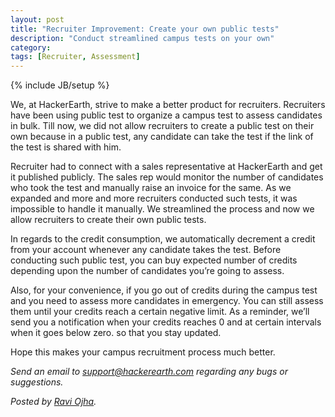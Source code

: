 ```yaml
---
layout: post
title: "Recruiter Improvement: Create your own public tests"
description: "Conduct streamlined campus tests on your own"
category:
tags: [Recruiter, Assessment]
---
```

{% include JB/setup %}

We, at HackerEarth, strive to make a better product for recruiters. Recruiters have been using public test to organize a campus test to assess candidates in bulk. Till now, we did not allow recruiters to create a public test on their own because in a public test, any candidate can take the test if the link of the test is shared with him.

Recruiter had to connect with a sales representative at HackerEarth and get it published publicly. The sales rep would monitor the number of candidates who took the test and manually raise an invoice for the same. As we expanded and more and more recruiters conducted such tests, it was impossible to handle it manually. We streamlined the process and now we allow recruiters to create their own public tests.

In regards to the credit consumption, we automatically decrement a credit from your account whenever any candidate takes the test. Before conducting such public test, you can buy expected number of credits depending upon the number of candidates you’re going to assess.

Also, for your convenience, if you go out of credits during the campus test and you need to assess more candidates in emergency. You can still assess them until your credits reach a certain negative limit. As a reminder, we’ll send you a notification when your credits reaches 0 and at certain intervals when it goes below zero. so that you stay updated.

Hope this makes your campus recruitment process much better.


*Send an email to support@hackerearth.com regarding any bugs or suggestions.*

*Posted by [Ravi Ojha](https://www.hackerearth.com/users/akatsuki/).*
